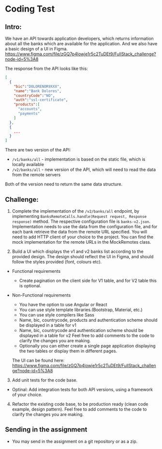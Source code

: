 # Coding Test

## Intro:
We have an API towards application developers, which returns information about all the banks which are available for the application. And we also have a basic design of a UI in Figma. https://www.figma.com/file/zGQ7p4lowje1r5c2TuDEt9/FullStack_challenge?node-id=5%3A8

The response from the API looks like this:
```json
[
  {
    "bic":"DOLORENOR9XXX",
    "name":"Bank Dolores",
    "countryCode":"NO",
    "auth":"ssl-certificate",
    "products":[
      "accounts",
      "payments"
    ]   
  },
  {
    ...
  }
]
```
There are two version of the API:

- `/v1/banks/all` - implementation is based on the static file, which is locally available
- `/v2/banks/all` - new version of the API, which will need to read the data from the remote servers

Both of the version need to return the same data structure.

## Challenge:

1. Complete the implementation of the `/v2/banks/all` endpoint, by implementing `BanksRemoteCalls.handle(Request request, Response response)` method.
The respective configuration file is `banks-v2.json`. Implementation needs to use the data from the configuration file,
and for each bank retrieve the data from the remote URL specified. You will need to add HTTP client of your choice to the project. 
You can find the mock implementation for the remote URLs in the MockRemotes class. 

2. Build a UI which displays the v1 and v2 banks list according to the provided design. The design should reflect the UI in Figma, and should follow the styles provided (font, colours etc).
- Functional requirements
  - Create pagination on the client side for V1 table, and for V2 table this is optional.
- Non-Functional requirements
  - You have the option to use Angular or React
  - You can use style template libraries.(Bootstrap, Material, etc.)
  - You can use style compilers like Sass
  - Name, bic, countrycode, products and authentication scheme should be displayed in a table for v1
  - Name, bic, countrycode and authentication scheme should be displayed in a table for v2
Feel free to add comments to the code to clarify the changes you are making.
  - Optionally you can either create a single page application displaying the two tables or display them in different pages.  
 
  The UI can be found here: https://www.figma.com/file/zGQ7p4lowje1r5c2TuDEt9/FullStack_challenge?node-id=5%3A8

3. Add unit tests for the code base.
  - Optinal: Add integration tests for both API versions, using a framework of your choice.

4. Refactor the existing code base, to be production ready (clean code example, design pattern). Feel free to add comments to the code to clarify the changes you are making.

## Sending in the assignment
- You may send in the assignment on a git repository or as a zip.
